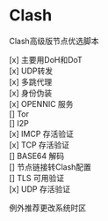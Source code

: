 # Clash
Clash高级版节点优选脚本

[x] 主要用DoH和DoT  
[x] UDP转发  
[x] 多跳代理  
[x] 身份伪装  
[x] OPENNIC 服务  
[] Tor  
[] I2P  
[x] IMCP 存活验证  
[x] TCP 存活验证  
[] BASE64 解码  
[] 节点链接转Clash配置  
[] TLS 可用验证  
[x] UDP 存活验证  

例外推荐更改系统时区
